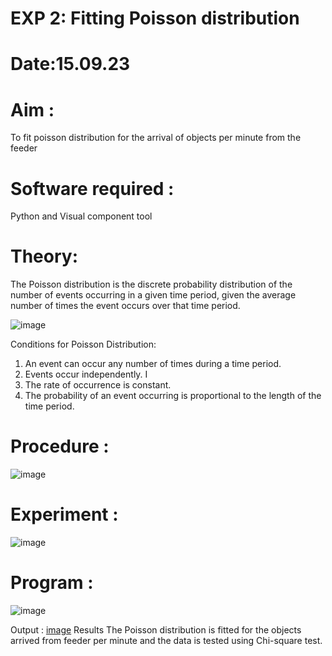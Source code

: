 # EXP 2: Fitting Poisson  distribution
# Date:15.09.23
# Aim : 

To fit poisson distribution for the arrival of objects per minute from the feeder

# Software required :  

Python and Visual component tool

# Theory:

The Poisson distribution is the discrete probability distribution of the number of events occurring in a given time period, given the average number of times the event occurs over that time period.

![image](https://user-images.githubusercontent.com/104613195/166248326-fd042076-8b0b-40c4-8b11-1d8e8fcb74db.png)

 Conditions for Poisson Distribution:

1. An event can occur any number of times during a time period.
2. Events occur independently. I
3. The rate of occurrence is constant.
4. The probability of an event occurring is proportional to the length of the time period. 
 
# Procedure :

![image](https://user-images.githubusercontent.com/104613195/166251988-d0c53205-6080-4f7b-ae4c-398178586637.png)

# Experiment :

![image](https://user-images.githubusercontent.com/103921593/230282876-f4a5afbf-cac1-4648-a1b0-c78840638a8e.png)

# Program :
![image](https://github.com/iamdinesh0/Poisson_distribution/assets/88037964/be41fb63-957d-4c9a-9f98-93d95fa908b7)

Output : [image](https://github.com/iamdinesh0/Poisson_distribution/assets/88037964/c1505c53-b495-4881-828e-d86afb9d3cf5)
 Results
The Poisson distribution is fitted for the objects arrived from feeder per minute and the data is tested using Chi-square test. 
 

